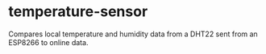# temperature-sensor
Compares local temperature and humidity data from a DHT22 sent from an ESP8266 to online data.
